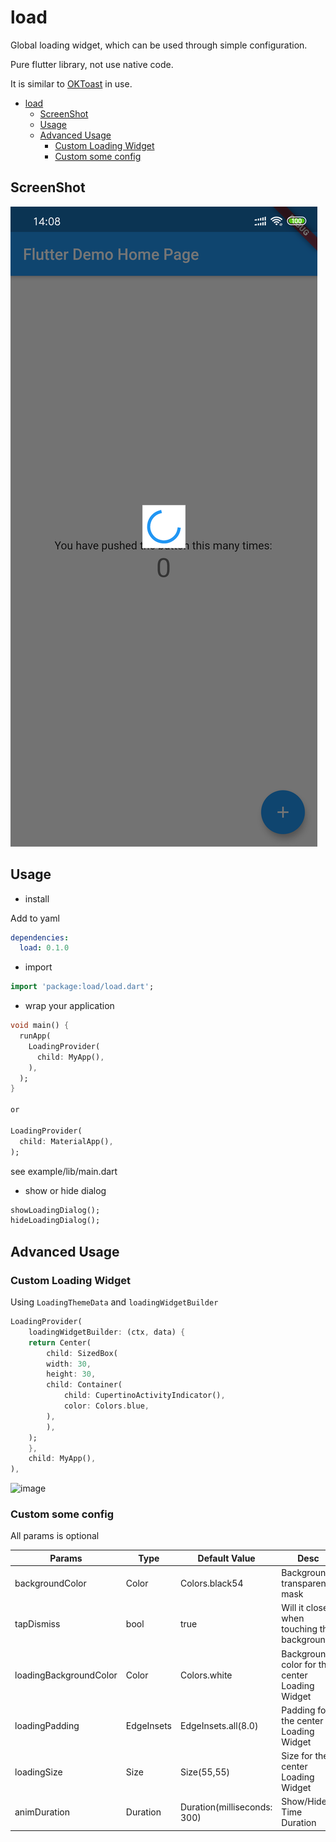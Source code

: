 # load

Global loading widget, which can be used through simple configuration.

Pure flutter library, not use native code.

It is similar to [OKToast](https://pub.dev/packages/oktoast) in use.

- [load](#load)
  - [ScreenShot](#screenshot)
  - [Usage](#usage)
  - [Advanced Usage](#advanced-usage)
    - [Custom Loading Widget](#custom-loading-widget)
    - [Custom some config](#custom-some-config)

## ScreenShot

![Screenshot_2019-05-21-14-08-42-731_com.example.ex.png](https://raw.githubusercontent.com/kikt-blog/image/master/img/Screenshot_2019-05-21-14-08-42-731_com.example.ex.png)

## Usage

- install

Add to yaml

```yaml
dependencies:
  load: 0.1.0
```

- import

```dart
import 'package:load/load.dart';
```

- wrap your application

```dart
void main() {
  runApp(
    LoadingProvider(
      child: MyApp(),
    ),
  );
}

or

LoadingProvider(
  child: MaterialApp(),
);
```

see example/lib/main.dart

- show or hide dialog

```dart
showLoadingDialog();
hideLoadingDialog();
```

## Advanced Usage

### Custom Loading Widget

Using `LoadingThemeData` and `loadingWidgetBuilder`

```dart
LoadingProvider(
    loadingWidgetBuilder: (ctx, data) {
    return Center(
        child: SizedBox(
        width: 30,
        height: 30,
        child: Container(
            child: CupertinoActivityIndicator(),
            color: Colors.blue,
        ),
        ),
    );
    },
    child: MyApp(),
),
```

![image](https://i.loli.net/2019/05/21/5ce3acaed3a8d92031.png)

### Custom some config

All params is optional

| Params                 | Type       | Default Value               | Desc                                           |
| ---------------------- | ---------- | --------------------------- | ---------------------------------------------- |
| backgroundColor        | Color      | Colors.black54              | Background transparent mask                    |
| tapDismiss             | bool       | true                        | Will it close when touching the background?    |
| loadingBackgroundColor | Color      | Colors.white                | Background color for the center Loading Widget |
| loadingPadding         | EdgeInsets | EdgeInsets.all(8.0)         | Padding for the center Loading Widget          |
| loadingSize            | Size       | Size(55,55)                 | Size for the center Loading Widget             |
| animDuration           | Duration   | Duration(milliseconds: 300) | Show/Hide Time Duration                        |
